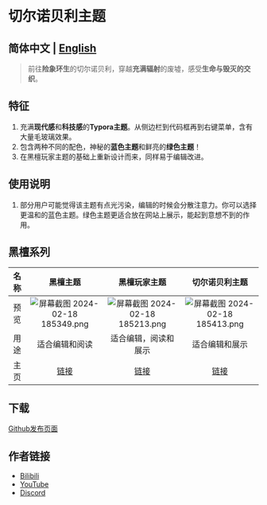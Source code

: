 # 切尔诺贝利主题

## 简体中文 | [English](/typora_theme_ebony/en/chernobyl)

> 前往**险象环生**的切尔诺贝利，穿越**充满辐射**的废墟，感受**生命与毁灭的交织**。
>

## 特征

1. 充满**现代感**和**科技感**的**Typora主题**。从侧边栏到代码框再到右键菜单，含有大量毛玻璃效果。
1. 包含两种不同的配色，神秘的**蓝色主题**和鲜亮的**绿色主题**！
1. 在黑檀玩家主题的基础上重新设计而来，同样易于编辑改进。

## 使用说明

1. 部分用户可能觉得该主题有点光污染，编辑的时候会分散注意力。你可以选择更温和的蓝色主题。绿色主题更适合放在网站上展示，能起到意想不到的作用。

## 黑檀系列

| 名称 |                           黑檀主题                           |                         黑檀玩家主题                         |                        切尔诺贝利主题                        |
| :--: | :----------------------------------------------------------: | :----------------------------------------------------------: | :----------------------------------------------------------: |
| 预览 | ![屏幕截图 2024-02-18 185349.png](https://s2.loli.net/2024/02/18/fCkNEgublK8W4US.png) | ![屏幕截图 2024-02-18 185213.png](https://s2.loli.net/2024/02/18/4BFod6tCbnZRia7.png) | ![屏幕截图 2024-02-18 185413.png](https://s2.loli.net/2024/02/18/oNPgzh24mqs1caM.png) |
| 用途 |                        适合编辑和阅读                        |                     适合编辑，阅读和展示                     |                        适合编辑和展示                        |
| 主页 |               [链接](/typora_theme_ebony/zh/)                |          [链接](/typora_theme_ebony/zh/ebonygamer)           |           [链接](/typora_theme_ebony/zh/chernobyl)           |

## 下载

[Github发布页面](https://github.com/obscurefreeman/typora_theme_ebony/releases)

## 作者链接

- [Bilibili](https://space.bilibili.com/523837807)
- [YouTube](https://www.youtube.com/channel/UCw_S5zgJ6ikGSXtFeAvVK8Q)
- [Discord](https://discord.gg/zbX7nQa8xF)
